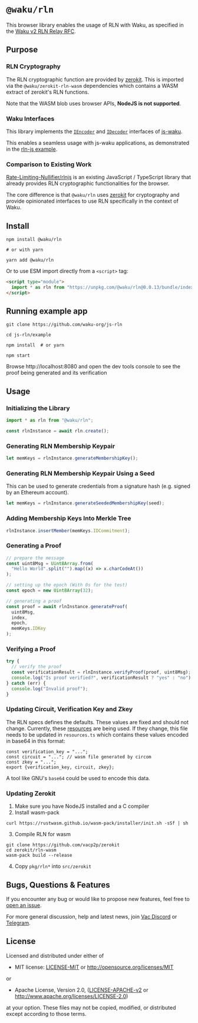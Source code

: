 # `@waku/rln`

This browser library enables the usage of RLN with Waku, as specified in the [Waku v2 RLN Relay RFC](https://rfc.vac.dev/spec/17/).

## Purpose

### RLN Cryptography

The RLN cryptographic function are provided by [zerokit](https://github.com/vacp2p/zerokit/).
This is imported via the `@waku/zerokit-rln-wasm` dependencies which contains a WASM extract of zerokit's RLN functions.

Note that the WASM blob uses browser APIs, **NodeJS is not supported**.

### Waku Interfaces

This library implements the [`IEncoder`](https://github.com/waku-org/js-waku/blob/604ba1a889f1994bd27f5749107c3a5b2ef490d5/packages/interfaces/src/message.ts#L43)
and [`IDecoder`](https://github.com/waku-org/js-waku/blob/604ba1a889f1994bd27f5749107c3a5b2ef490d5/packages/interfaces/src/message.ts#L58)
interfaces of [js-waku](https://github.com/waku-org/js-waku).

This enables a seamless usage with js-waku applications, as demonstrated in the [rln-js example](https://github.com/waku-org/js-waku-examples/tree/master/examples/rln-js).

### Comparison to Existing Work

[Rate-Limiting-Nullifier/rlnjs](https://github.com/Rate-Limiting-Nullifier/rlnjs)
is an existing JavaScript / TypeScript library that already provides RLN cryptographic functionalities for the browser.

The core difference is that `@waku/rln` uses [zerokit](https://github.com/vacp2p/zerokit/) for cryptography and provide opinionated interfaces to use RLN specifically in the context of Waku.

## Install

```
npm install @waku/rln

# or with yarn

yarn add @waku/rln
```

Or to use ESM import directly from a `<script>` tag:

```html
<script type="module">
  import * as rln from "https://unpkg.com/@waku/rln@0.0.13/bundle/index.js";
</script>
```

## Running example app

```
git clone https://github.com/waku-org/js-rln

cd js-rln/example

npm install  # or yarn

npm start
```

Browse http://localhost:8080 and open the dev tools console to see the proof being generated and its verification

## Usage

### Initializing the Library

```js
import * as rln from "@waku/rln";

const rlnInstance = await rln.create();
```

### Generating RLN Membership Keypair

```js
let memKeys = rlnInstance.generateMembershipKey();
```

### Generating RLN Membership Keypair Using a Seed

This can be used to generate credentials from a signature hash (e.g. signed by an Ethereum account).

```js
let memKeys = rlnInstance.generateSeededMembershipKey(seed);
```

### Adding Membership Keys Into Merkle Tree

```js
rlnInstance.insertMember(memKeys.IDCommitment);
```

### Generating a Proof

```js
// prepare the message
const uint8Msg = Uint8Array.from(
  "Hello World".split("").map((x) => x.charCodeAt())
);

// setting up the epoch (With 0s for the test)
const epoch = new Uint8Array(32);

// generating a proof
const proof = await rlnInstance.generateProof(
  uint8Msg,
  index,
  epoch,
  memKeys.IDKey
);
```

### Verifying a Proof

```js
try {
  // verify the proof
  const verificationResult = rlnInstance.verifyProof(proof, uint8Msg);
  console.log("Is proof verified?", verificationResult ? "yes" : "no");
} catch (err) {
  console.log("Invalid proof");
}
```

### Updating Circuit, Verification Key and Zkey

The RLN specs defines the defaults.
These values are fixed and should not change.
Currently, these [resources](https://github.com/vacp2p/zerokit/tree/master/rln/resources/tree_height_20) are being used.
If they change, this file needs to be updated in `resources.ts` which
contains these values encoded in base64 in this format:

```
const verification_key = "...";
const circuit = "..."; // wasm file generated by circom
const zkey = "...";
export {verification_key, circuit, zkey};
```

A tool like GNU's `base64` could be used to encode this data.

### Updating Zerokit

1. Make sure you have NodeJS installed and a C compiler
2. Install wasm-pack

```
curl https://rustwasm.github.io/wasm-pack/installer/init.sh -sSf | sh
```

3. Compile RLN for wasm

```
git clone https://github.com/vacp2p/zerokit
cd zerokit/rln-wasm
wasm-pack build --release
```

4. Copy `pkg/rln*` into `src/zerokit`

## Bugs, Questions & Features

If you encounter any bug or would like to propose new features, feel free to [open an issue](https://github.com/waku-org/js-rln/issues/new/).

For more general discussion, help and latest news, join [Vac Discord](https://discord.gg/PQFdubGt6d) or [Telegram](https://t.me/vacp2p).

## License

Licensed and distributed under either of

- MIT license: [LICENSE-MIT](LICENSE-MIT) or http://opensource.org/licenses/MIT

or

- Apache License, Version 2.0, ([LICENSE-APACHE-v2](LICENSE-APACHE-v2) or http://www.apache.org/licenses/LICENSE-2.0)

at your option. These files may not be copied, modified, or distributed except according to those terms.
